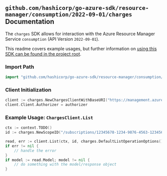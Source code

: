 
## `github.com/hashicorp/go-azure-sdk/resource-manager/consumption/2022-09-01/charges` Documentation

The `charges` SDK allows for interaction with the Azure Resource Manager Service `consumption` (API Version `2022-09-01`).

This readme covers example usages, but further information on [using this SDK can be found in the project root](https://github.com/hashicorp/go-azure-sdk/tree/main/docs).

### Import Path

```go
import "github.com/hashicorp/go-azure-sdk/resource-manager/consumption/2022-09-01/charges"
```


### Client Initialization

```go
client := charges.NewChargesClientWithBaseURI("https://management.azure.com")
client.Client.Authorizer = authorizer
```


### Example Usage: `ChargesClient.List`

```go
ctx := context.TODO()
id := charges.NewScopeID("/subscriptions/12345678-1234-9876-4563-123456789012/resourceGroups/some-resource-group")

read, err := client.List(ctx, id, charges.DefaultListOperationOptions())
if err != nil {
	// handle the error
}
if model := read.Model; model != nil {
	// do something with the model/response object
}
```
